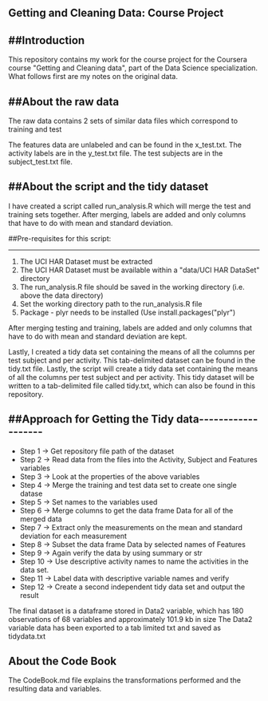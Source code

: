 ## Getting and Cleaning Data: Course Project
 
 
##Introduction
------------
This repository contains my work for the course project for the Coursera course "Getting and Cleaning data", part of the Data Science specialization.
What follows first are my notes on the original data.

##About the raw data
 ------------------
 The raw data contains 2 sets of similar data files which correspond to training and test

 The features data are unlabeled and can be found in the x_test.txt. 
 The activity labels are in the y_test.txt file.
 The test subjects are in the subject_test.txt file.
 
 
##About the script and the tidy dataset
-------------------------------------
I have created a script called run_analysis.R which will merge the test and training sets together.
After merging, labels are added and only columns that have to do with mean and standard deviation.

##Pre-requisites for this script:
___________________________

1. The UCI HAR Dataset must be extracted
2. The UCI HAR Dataset must be available within a "data/UCI HAR DataSet" directory 
3. The run_analysis.R file should be saved in the working directory (i.e. above the data directory)
4. Set the working directory path to the run_analysis.R file
5. Package - plyr needs to be installed (Use install.packages("plyr")

After merging testing and training, labels are added and only columns that have to do with mean and standard deviation are kept.
 
Lastly, I created a tidy data set containing the means of all the columns per test subject and per activity.
This tab-delimited dataset can be found in the tidy.txt file.
Lastly, the script will create a tidy data set containing the means of all the columns per test subject and per activity.
This tidy dataset will be written to a tab-delimited file called tidy.txt, which can also be found in this repository.
 
 ##Approach for Getting the Tidy data-------------------
 -------------------------------------

* Step 1 -> Get repository file path of the dataset
* Step 2 -> Read data from the files into the Activity, Subject and Features variables
* Step 3 -> Look at the properties of the above variables
* Step 4 -> Merge the training and test data set to create one single datase
* Step 5 -> Set names to the variables used
* Step 6 -> Merge columns to get the data frame Data for all of the merged data
* Step 7 -> Extract only the measurements on the mean and standard deviation for each measurement
* Step 8 -> Subset the data frame Data by selected names of Features
* Step 9 -> Again verify the data by using summary or str
* Step 10 -> Use descriptive activity names to name the activities in the data set. 
* Step 11 -> Label data with descriptive variable names and verify
* Step 12 -> Create a second independent tidy data set and output the result

The final dataset is a dataframe stored in Data2 variable, which has 180 observations of 68 variables and approximately 101.9 kb in size
The Data2 variable data has been exported to a tab limited txt and saved as tidydata.txt
 
 
 
 
 
About the Code Book
-------------------
 The CodeBook.md file explains the transformations performed and the resulting data and variables.
